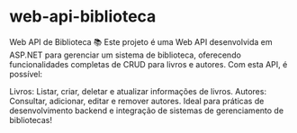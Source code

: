 # web-api-biblioteca
Web API de Biblioteca 📚
Este projeto é uma Web API desenvolvida em ASP.NET para gerenciar um sistema de biblioteca, oferecendo funcionalidades completas de CRUD para livros e autores. Com esta API, é possível:

Livros: Listar, criar, deletar e atualizar informações de livros.
Autores: Consultar, adicionar, editar e remover autores.
Ideal para práticas de desenvolvimento backend e integração de sistemas de gerenciamento de bibliotecas!
